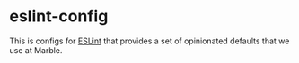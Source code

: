 # eslint-config

This is configs for [ESLint](https://eslint.org/) that provides a set of opinionated defaults that we use at Marble.
